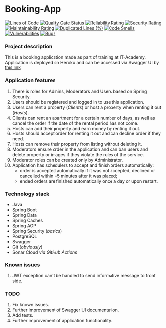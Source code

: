 # Booking-App
[![Lines of Code](https://sonarcloud.io/api/project_badges/measure?project=Pavel-Kuropatin_Booking-App&metric=ncloc)](https://sonarcloud.io/dashboard?id=Pavel-Kuropatin_Booking-App)
[![Quality Gate Status](https://sonarcloud.io/api/project_badges/measure?project=Pavel-Kuropatin_Booking-App&metric=alert_status)](https://sonarcloud.io/dashboard?id=Pavel-Kuropatin_Booking-App)
[![Reliability Rating](https://sonarcloud.io/api/project_badges/measure?project=Pavel-Kuropatin_Booking-App&metric=reliability_rating)](https://sonarcloud.io/dashboard?id=Pavel-Kuropatin_Booking-App)
[![Security Rating](https://sonarcloud.io/api/project_badges/measure?project=Pavel-Kuropatin_Booking-App&metric=security_rating)](https://sonarcloud.io/dashboard?id=Pavel-Kuropatin_Booking-App)
[![Maintainability Rating](https://sonarcloud.io/api/project_badges/measure?project=Pavel-Kuropatin_Booking-App&metric=sqale_rating)](https://sonarcloud.io/dashboard?id=Pavel-Kuropatin_Booking-App)
[![Duplicated Lines (%)](https://sonarcloud.io/api/project_badges/measure?project=Pavel-Kuropatin_Booking-App&metric=duplicated_lines_density)](https://sonarcloud.io/dashboard?id=Pavel-Kuropatin_Booking-App)
[![Code Smells](https://sonarcloud.io/api/project_badges/measure?project=Pavel-Kuropatin_Booking-App&metric=code_smells)](https://sonarcloud.io/dashboard?id=Pavel-Kuropatin_Booking-App)
[![Vulnerabilities](https://sonarcloud.io/api/project_badges/measure?project=Pavel-Kuropatin_Booking-App&metric=vulnerabilities)](https://sonarcloud.io/dashboard?id=Pavel-Kuropatin_Booking-App)
[![Bugs](https://sonarcloud.io/api/project_badges/measure?project=Pavel-Kuropatin_Booking-App&metric=bugs)](https://sonarcloud.io/dashboard?id=Pavel-Kuropatin_Booking-App)

### Project description
This is a booking application made as part of training at IT-Academy.
Application is deployed on Heroku and can be accessed via Swagger UI by [this link](https://booking-app-pk.herokuapp.com/swagger-ui/)

### Application features

1. There is roles for Admins, Moderators and Users based on Spring Security.
2. Users should be registered and logged in to use this application.
3. Users can rent a property (_Clients_) or host a property when renting it out (_Hosts_).
4. Clients can rent an apartment for a certain number of days, as well as cancel the order if the date of the rental period has not come.
5. Hosts can add their property and earn money by renting it out.
6. Hosts should accept order for renting it out and can decline order if they need.
7. Hosts can remove their property from listing without deleting it.
8. Moderators ensure order in the application and can ban users and delete property or images if they violate the rules of the service.
9. Moderator roles can be created only by Administrator.
10. Application has schedulers to accept and finish orders automatically:
    - order is accepted automatically if it was not accepted, declined or cancelled within ~5 minutes after it was placed;
    - ended orders are finished automatically once a day or upon restart.

### Technology stack
- Java
- Spring Boot
- Spring Data
- Spring Caches
- Spring AOP
- Spring Security (_basics_)
- PostgreSQL
- Swagger
- Git (_obviously_)
- Sonar Cloud _via GitHub Actions_

### Known issues
1. JWT exception can't be handled to send informative message to front side.

### TODO
1. Fix known issues.
2. Further improvement of Swagger UI documentation.
3. Add tests.
4. Further improvement of application functionality.